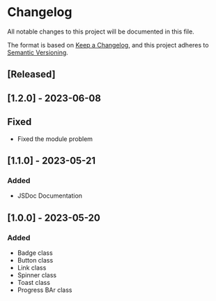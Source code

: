 # Changelog

All notable changes to this project will be documented in this file.

The format is based on [Keep a Changelog](https://keepachangelog.com/en/1.0.0/),
and this project adheres to [Semantic Versioning](https://semver.org/spec/v2.0.0.html).

## [Released]

## [1.2.0] - 2023-06-08

## Fixed

- Fixed the module problem

## [1.1.0] - 2023-05-21

### Added

- JSDoc Documentation

## [1.0.0] - 2023-05-20

### Added

- Badge class
- Button class
- Link class
- Spinner class
- Toast class
- Progress BAr class